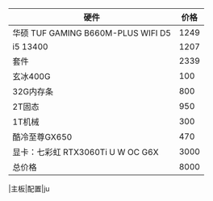 |硬件|价格|
|-----|-----|
|华硕 TUF GAMING B660M-PLUS WIFI D5|1249|
|i5 13400|1207|
|套件|2339|
|玄冰400G|100|
|32G内存条|800|
|2T固态|950|
|1T机械|300|
|酷冷至尊GX650|470|
|显卡：七彩虹 RTX3060Ti U W OC G6X|3000|
|总价格|8000|


|主板|配置|ju



